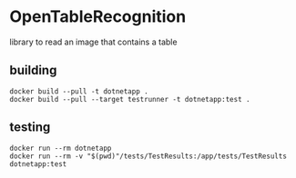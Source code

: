 # OpenTableRecognition
library to read an image that contains a table

## building
~~~
docker build --pull -t dotnetapp .
docker build --pull --target testrunner -t dotnetapp:test .
~~~

## testing
~~~
docker run --rm dotnetapp
docker run --rm -v "$(pwd)"/tests/TestResults:/app/tests/TestResults dotnetapp:test
~~~